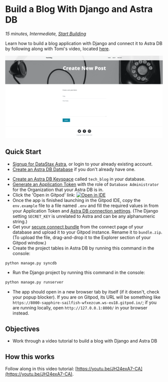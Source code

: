 <!--- STARTEXCLUDE --->
# Build a Blog With Django and Astra DB
*15 minutes, Intermediate, [Start Building](https://github.com/DataStax-Examples/django-cassandra-blog/blob/master/README.md#quick-start)*

Learn how to build a blog application with Django and connect it to Astra DB by following along with Tomi's video, located [here](https://youtu.be/JH24exA7-CA).
<!--- ENDEXCLUDE --->

![image](hero.png)

## Quick Start
<!--- STARTEXCLUDE --->
* [Signup for DataStax Astra](https://dtsx.io/3z81JIa), or login to your already existing account. 
* [Create an Astra DB Database](https://github.com/DataStax-Examples/sample-app-template/blob/master/GETTING_STARTED.md#create-an-astra-db) if you don't already have one.
<!--- ENDEXCLUDE --->
* [Create an Astra DB Keyspace](https://github.com/DataStax-Examples/sample-app-template/blob/master/GETTING_STARTED.md#create-an-astra-db-keyspace) called `tech_blog` in your database.
* [Generate an Application Token](https://github.com/DataStax-Examples/sample-app-template/blob/master/GETTING_STARTED.md#create-an-application-token) with the role of `Database Administrator` for the Organization that your Astra DB is in.
* Click the 'Open in Gitpod' link: [![Open in IDE](https://gitpod.io/button/open-in-gitpod.svg)](https://gitpod.io/#https://github.com/DataStax-Examples/django-cassandra-blog)
* Once the app is finished launching in the Gitpod IDE, copy the `env.example` file to a file named `.env` and fill the required values in from your Application Token and [Astra DB connection settings](https://github.com/DataStax-Examples/sample-app-template/blob/master/GETTING_STARTED.md#get-your-astra-db-connection-settings). (The Django setting `SECRET_KEY` is unrelated to Astra and can be any alphanumeric string.)
* Get your [secure connect bundle](https://github.com/DataStax-Examples/sample-app-template/blob/master/GETTING_STARTED.md#get-an-astra-db-secure-connect-bundle) from the connect page of your database and upload it to your Gitpod instance. Rename it to `bundle.zip`. (To upload the file, drag-and-drop it to the Explorer section of your Gitpod window.)
* Create the project tables in Astra DB by running this command in the console:
```bash
python manage.py syncdb
```
* Run the Django project by running this command in the console:
```bash
python manage.py runserver
```
* The app should open in a new browser tab by itself (if it doesn't, check your popup blocker). If you are on Gitpod,
its URL will be something like `https://8000-sapphire-sailfish-wfxezcum.ws-eu18.gitpod.io/`; if you are running locally,
open `http://127.0.0.1:8000/` in your browser instead.

## Objectives
* Work through a video tutorial to build a blog with Django and Astra DB
  
## How this works
Follow along in this video tutorial: [https://youtu.be/JH24exA7-CA](https://youtu.be/JH24exA7-CA).
